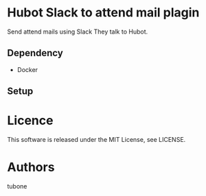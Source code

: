 # Hubot Slack to attend mail plagin
Send attend mails using Slack They talk to Hubot.

## Dependency
* Docker

## Setup

# Licence
This software is released under the MIT License, see LICENSE.

# Authors
tubone

